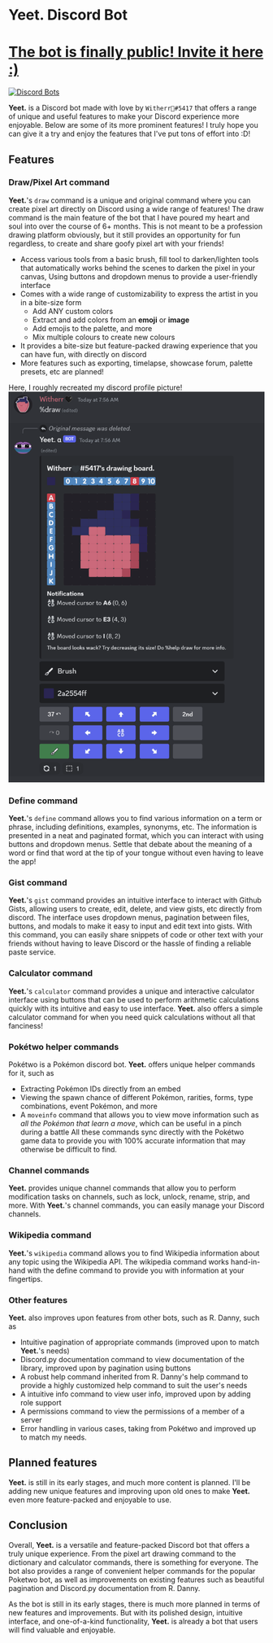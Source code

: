 # **Yeet.** Discord Bot
# [The bot is finally public! Invite it here :)](https://discord.com/oauth2/authorize?client_id=634409171114262538&scope=bot+applications.commands&permissions=138513083472)
[![Discord Bots](https://top.gg/api/widget/634409171114262538.svg)](https://top.gg/bot/634409171114262538)

**Yeet.** is a Discord bot made with love by `Witherr🖤#5417` that offers a range of unique and useful features to make your Discord experience more enjoyable. Below are some of its more prominent features!
I truly hope you can give it a try and enjoy the features that I've put tons of effort into :D!

## Features
### Draw/Pixel Art command
**Yeet.**'s `draw` command is a unique and original command where you can create pixel art directly on Discord using a wide range of features!
The draw command is the main feature of the bot that I have poured my heart and soul into over the course of 6+ months. This is not meant to be a profession drawing platform obviously, but it still provides an opportunity for fun regardless, to create and share goofy pixel art with your friends!
- Access various tools from a basic brush, fill tool to darken/lighten tools that automatically works behind the scenes to darken the pixel in your canvas, Using buttons and dropdown menus to provide a user-friendly interface
- Comes with a wide range of customizability to express the artist in you in a bite-size form
    - Add ANY custom colors
    - Extract and add colors from an **emoji** or **image**
    - Add emojis to the palette, and more
    - Mix multiple colours to create new colours
- It provides a bite-size but feature-packed drawing experience that you can have fun, with directly on discord
- More features such as exporting, timelapse, showcase forum, palette presets, etc are planned!

Here, I roughly recreated my discord profile picture!
![draw](feature_showcase/draw.png)

### Define command
**Yeet.**'s `define` command allows you to find various information on a term or phrase, including definitions, examples, synonyms, etc. The information is presented in a neat and paginated format, which you can interact with using buttons and dropdown menus. Settle that debate about the meaning of a word or find that word at the tip of your tongue without even having to leave the app!

### Gist command
**Yeet.**'s `gist` command provides an intuitive interface to interact with Github Gists, allowing users to create, edit, delete, and view gists, etc directly from discord. The interface uses dropdown menus, pagination between files, buttons, and modals to make it easy to input and edit text into gists. With this command, you can easily share snippets of code or other text with your friends without having to leave Discord or the hassle of finding a reliable paste service.

### Calculator command
**Yeet.**'s `calculator` command provides a unique and interactive calculator interface using buttons that can be used to perform arithmetic calculations quickly with its intuitive and easy to use interface. **Yeet.** also offers a simple calculator command for when you need quick calculations without all that fanciness!

### Pokétwo helper commands
Pokétwo is a Pokémon discord bot. **Yeet.** offers unique helper commands for it, such as
- Extracting Pokémon IDs directly from an embed
- Viewing the spawn chance of different Pokémon, rarities, forms, type combinations, event Pokémon, and more
- A `moveinfo` command that allows you to view move information such as *all the Pokémon that learn a move*, which can be useful in a pinch during a battle
All these commands sync directly with the Pokétwo game data to provide you with 100% accurate information that may otherwise be difficult to find.

### Channel commands
**Yeet.** provides unique channel commands that allow you to perform modification tasks on channels, such as lock, unlock, rename, strip, and more. With **Yeet.**'s channel commands, you can easily manage your Discord channels.

### Wikipedia command
**Yeet.**'s `wikipedia` command allows you to find Wikipedia information about any topic using the Wikipedia API. The wikipedia command works hand-in-hand with the define command to provide you with information at your fingertips.

### Other features
**Yeet.** also improves upon features from other bots, such as R. Danny, such as
- Intuitive pagination of appropriate commands (improved upon to match **Yeet.**'s needs)
- Discord.py documentation command to view documentation of the library, improved upon by pagination using buttons
- A robust help command inherited from R. Danny's help command to provide a highly customized help command to suit the user's needs
- A intuitive info command to view user info, improved upon by adding role support
- A permissions command to view the permissions of a member of a server
- Error handling in various cases, taking from Pokétwo and improved up to match my needs.

## Planned features
**Yeet.** is still in its early stages, and much more content is planned. I'll be adding new unique features and improving upon old ones to make **Yeet.** even more feature-packed and enjoyable to use.

## Conclusion
Overall, **Yeet.** is a versatile and feature-packed Discord bot that offers a truly unique experience. From the pixel art drawing command to the dictionary and calculator commands, there is something for everyone. The bot also provides a range of convenient helper commands for the popular Poketwo bot, as well as improvements on existing features such as beautiful pagination and Discord.py documentation from R. Danny.

As the bot is still in its early stages, there is much more planned in terms of new features and improvements. But with its polished design, intuitive interface, and one-of-a-kind functionality, **Yeet.** is already a bot that users will find valuable and enjoyable.